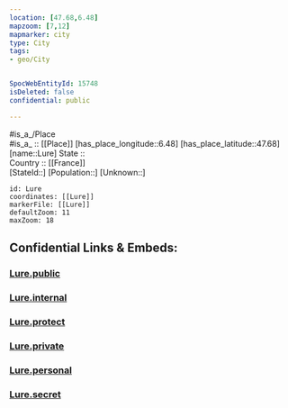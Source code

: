 ```yaml
---
location: [47.68,6.48] 
mapzoom: [7,12] 
mapmarker: city 
type: City
tags:
- geo/City


SpocWebEntityId: 15748
isDeleted: false
confidential: public

---
```

#is_a_/Place  
#is_a_ :: [[Place]] 
[has_place_longitude::6.48] 
[has_place_latitude::47.68] 
[name::Lure] 
State ::  
Country :: [[France]]  
[StateId::] 
[Population::] 
[Unknown::] 


```leaflet
id: Lure
coordinates: [[Lure]] 
markerFile: [[Lure]] 
defaultZoom: 11 
maxZoom: 18
```


## Confidential Links & Embeds: 

### [Lure.public](/_public/\Earth\Continent\Europe\Europe~West\France\regions~France\Bourgogne-Franche-Comté\departments~Bourgogne-Franche-Comté\Haute-Saône\communes~Haute-Saône\Lure\cities~LureLure.public.md) 

### [Lure.internal](/_internal/\Earth\Continent\Europe\Europe~West\France\regions~France\Bourgogne-Franche-Comté\departments~Bourgogne-Franche-Comté\Haute-Saône\communes~Haute-Saône\Lure\cities~LureLure.internal.md) 

### [Lure.protect](/_protect/\Earth\Continent\Europe\Europe~West\France\regions~France\Bourgogne-Franche-Comté\departments~Bourgogne-Franche-Comté\Haute-Saône\communes~Haute-Saône\Lure\cities~LureLure.protect.md) 

### [Lure.private](/_private/\Earth\Continent\Europe\Europe~West\France\regions~France\Bourgogne-Franche-Comté\departments~Bourgogne-Franche-Comté\Haute-Saône\communes~Haute-Saône\Lure\cities~LureLure.private.md) 

### [Lure.personal](/_personal/\Earth\Continent\Europe\Europe~West\France\regions~France\Bourgogne-Franche-Comté\departments~Bourgogne-Franche-Comté\Haute-Saône\communes~Haute-Saône\Lure\cities~LureLure.personal.md) 

### [Lure.secret](/_secret/\Earth\Continent\Europe\Europe~West\France\regions~France\Bourgogne-Franche-Comté\departments~Bourgogne-Franche-Comté\Haute-Saône\communes~Haute-Saône\Lure\cities~LureLure.secret.md)

